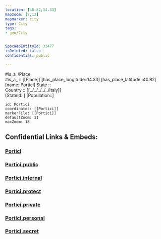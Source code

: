 ```yaml
---
location: [40.82,14.33] 
mapzoom: [7,12] 
mapmarker: city 
type: City
tags:
- geo/City


SpocWebEntityId: 33477
isDeleted: false
confidential: public

---
```

#is_a_/Place  
#is_a_ :: [[Place]] 
[has_place_longitude::14.33] 
[has_place_latitude::40.82] 
[name::Portici] 
State ::  
Country :: [[../../../../../Italy]]  
[StateId::] 
[Population::] 



```leaflet
id: Portici
coordinates: [[Portici]] 
markerFile: [[Portici]] 
defaultZoom: 11 
maxZoom: 18
```


## Confidential Links & Embeds: 

### [Portici](/_Standards/Earth/Continent/Europe/Europe~South/Italy/regions~Italy/Campania/Napoli.Province/City/Portici.md) 

### [Portici.public](/_public/Earth/Continent/Europe/Europe~South/Italy/regions~Italy/Campania/Napoli.Province/City/Portici.public.md) 

### [Portici.internal](/_internal/Earth/Continent/Europe/Europe~South/Italy/regions~Italy/Campania/Napoli.Province/City/Portici.internal.md) 

### [Portici.protect](/_protect/Earth/Continent/Europe/Europe~South/Italy/regions~Italy/Campania/Napoli.Province/City/Portici.protect.md) 

### [Portici.private](/_private/Earth/Continent/Europe/Europe~South/Italy/regions~Italy/Campania/Napoli.Province/City/Portici.private.md) 

### [Portici.personal](/_personal/Earth/Continent/Europe/Europe~South/Italy/regions~Italy/Campania/Napoli.Province/City/Portici.personal.md) 

### [Portici.secret](/_secret/Earth/Continent/Europe/Europe~South/Italy/regions~Italy/Campania/Napoli.Province/City/Portici.secret.md)

